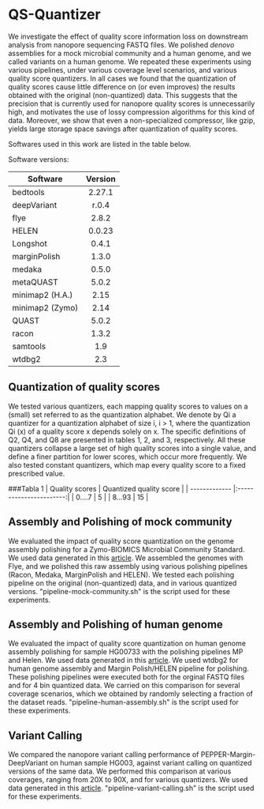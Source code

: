 # QS-Quantizer

We investigate the effect of quality score information loss on downstream analysis from nanopore sequencing FASTQ files. We polished *denovo* assemblies for a mock microbial community and a human genome, and we called variants on a human genome. We repeated these experiments using various pipelines, under various coverage level scenarios,  and various quality score quantizers.  In all cases we found  that  the  quantization  of  quality  scores  cause  little  difference  on (or even improves) the results obtained with the original (non-quantized) data. This suggests that the precision that is currently used for nanopore quality scores is unnecessarily high, and motivates the use of lossy compression algorithms for this kind of data. Moreover, we show that even a non-specialized compressor, like gzip, yields large storage space savings after quantization of quality scores.


Softwares used in this work are listed in the table below. 


Software versions:

| Software        | Version   |
| -------------   |:---------:|
| bedtools        | 2.27.1    |
| deepVariant     | r.0.4     |
| flye            | 2.8.2     |
| HELEN           | 0.0.23    |
| Longshot        | 0.4.1     |
| marginPolish    | 1.3.0     |
| medaka          | 0.5.0     |
| metaQUAST       | 5.0.2     |
| minimap2 (H.A.) | 2.15      |
| minimap2 (Zymo) | 2.14      |
| QUAST           | 5.0.2     |
| racon           | 1.3.2     |
| samtools        | 1.9       |
| wtdbg2          | 2.3       |


## Quantization of quality scores
We tested various quantizers, each mapping quality scores to values on a (small) set referred to as the quantization alphabet. We denote by Qi a quantizer for a quantization alphabet of size i, i > 1, where the quantization Qi (x) of a quality score x depends solely on x. The specific definitions of Q2, Q4, and Q8 are presented in tables 1, 2, and 3, respectively. All these quantizers collapse a large set of high quality scores into a single value, and define a finer partition for lower scores, which occur more frequently. We also tested constant quantizers, which map every quality score to a fixed prescribed value.


###Tabla 1
| Quality scores | Quantized quality score | 
| -------------  |:-----------------------:|
| 0....7         | 5                       |
| 8...93         | 15                      |


## Assembly and Polishing of mock community

We evaluated the impact of quality score quantization on the genome assembly polishing for a Zymo-BIOMICS Microbial Community Standard. We used data generated in this [article](https://pubmed.ncbi.nlm.nih.gov/31089679/). We assembled the genomes with Flye, and we polished this raw assembly using various polishing pipelines (Racon, Medaka, MarginPolish and HELEN). We tested each polishing pipeline on the original (non-quantized) data, and in various quantized versions. "pipeline-mock-community.sh" is the script used for these experiments.

## Assembly and Polishing of human genome

We evaluated the impact of quality score quantization on human genome assembly polishing for sample HG00733 with the polishing pipelines MP and Helen. We used data generated in this [article](https://pubmed.ncbi.nlm.nih.gov/32686750/). We used wtdbg2 for human genome assembly and Margin Polish/HELEN pipeline for polishing. These polishing pipelines were executed both for the orginal FASTQ files and for 4 bin quantized data. We carried on this comparison for several coverage scenarios, which we obtained by randomly selecting a fraction of the dataset reads. "pipeline-human-assembly.sh" is the script used for these experiments.

## Variant Calling

We compared the nanopore variant calling performance of PEPPER-Margin-DeepVariant on human sample HG003, against variant calling on quantized versions of the same data. We performed this comparison at various coverages, ranging from 20X to 90X, and for various quantizers. We used data generated in this [article](https://pubmed.ncbi.nlm.nih.gov/34725481/). "pipeline-variant-calling.sh" is the script used for these experiments.
